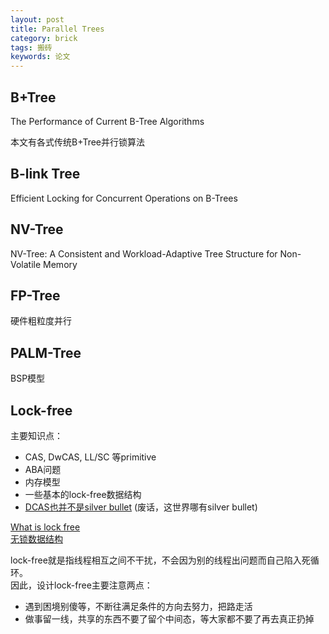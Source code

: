 ```yaml
---
layout: post
title: Parallel Trees
category: brick
tags: 搬砖
keywords: 论文
---
```


## B+Tree

The Performance of Current B-Tree Algorithms

本文有各式传统B+Tree并行锁算法

## B-link Tree

Efficient Locking for Concurrent Operations on B-Trees

## NV-Tree

NV-Tree: A Consistent and Workload-Adaptive Tree Structure for Non-Volatile Memory

## FP-Tree

硬件粗粒度并行

## PALM-Tree

BSP模型


## Lock-free  
主要知识点：
* CAS, DwCAS, LL/SC 等primitive
* ABA问题
* 内存模型
* 一些基本的lock-free数据结构
* [DCAS也并不是silver bullet](http://people.csail.mit.edu/shanir/publications/DCAS.pdf)  (废话，这世界哪有silver bullet)

[What is lock free](http://www.cnblogs.com/gaochundong/p/lock_free_programming.html)  
[无锁数据结构](http://blog.jobbole.com/90811/)  

lock-free就是指线程相互之间不干扰，不会因为别的线程出问题而自己陷入死循环。  
因此，设计lock-free主要注意两点：  
* 遇到困境别傻等，不断往满足条件的方向去努力，把路走活
* 做事留一线，共享的东西不要了留个中间态，等大家都不要了再去真正扔掉